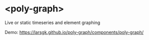 # \<poly-graph\>

Live or static timeseries and element graphing

Demo: https://larsgk.github.io/poly-graph/components/poly-graph/
